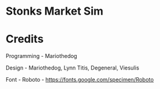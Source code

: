 # Stonks Market Sim

# Credits
Programming - Mariothedog

Design - Mariothedog, Lynn Titis, Degeneral, Viesulis

Font - Roboto - https://fonts.google.com/specimen/Roboto